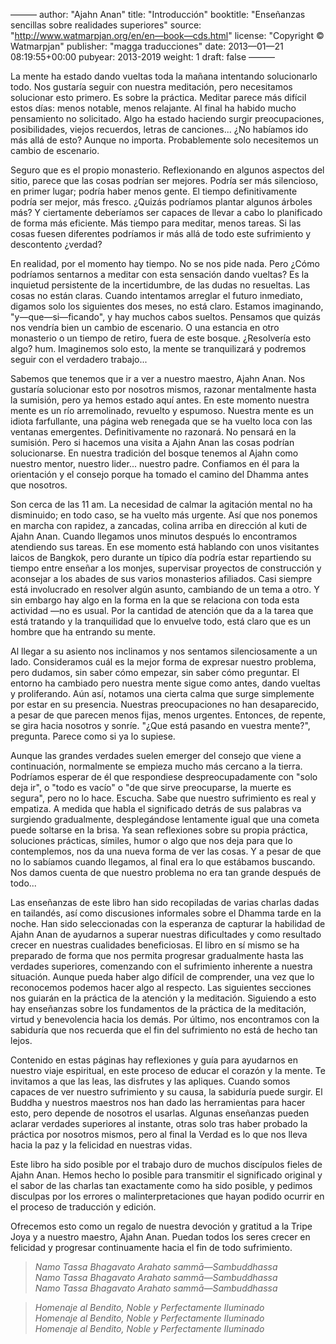 ———
author: "Ajahn Anan"
title: "Introducción"
booktitle: "Enseñanzas sencillas sobre realidades superiores"
source: "http://www.watmarpjan.org/en/en—book—cds.html"
license: "Copyright © Watmarpjan"
publisher: "magga traducciones"
date: 2013—01—21 08:19:55+00:00
pubyear: 2013-2019
weight: 1
draft: false
———

La mente ha estado dando vueltas toda la mañana intentando solucionarlo todo. Nos gustaría seguir con nuestra meditación, pero necesitamos solucionar esto primero. Es sobre la práctica. Meditar parece más difícil estos días: menos notable, menos relajante. Al final ha habido mucho pensamiento no solicitado. Algo ha estado haciendo surgir preocupaciones, posibilidades, viejos recuerdos, letras de canciones... ¿No habíamos ido más allá de esto? Aunque no importa. Probablemente solo necesitemos un cambio de escenario.  

Seguro que es el propio monasterio. Reflexionando en algunos aspectos del sitio, parece que las cosas podrían ser mejores. Podría ser más silencioso, en primer lugar; podría haber menos gente. El tiempo definitivamente podría ser mejor, más fresco. ¿Quizás podríamos plantar algunos árboles más? Y ciertamente deberíamos ser capaces de llevar a cabo lo planificado de forma más eficiente. Más tiempo para meditar, menos tareas. Si las cosas fuesen diferentes podríamos ir más allá de todo este sufrimiento y descontento ¿verdad?  

En realidad, por el momento hay tiempo. No se nos pide nada. Pero ¿Cómo podríamos sentarnos a meditar con esta sensación dando vueltas? Es la inquietud persistente de la incertidumbre, de las dudas no resueltas. Las cosas no están claras. Cuando intentamos arreglar el futuro inmediato, digamos solo los siguientes dos meses, no está claro. Estamos imaginando, "y—que—si—ficando", y hay muchos cabos sueltos. Pensamos que quizás nos vendría bien un cambio de escenario. O una estancia en otro monasterio o un tiempo de retiro, fuera de este bosque. ¿Resolvería esto algo? hum. Imaginemos solo esto, la mente se tranquilizará y podremos seguir con el verdadero trabajo...  

Sabemos que tenemos que ir a ver a nuestro maestro, Ajahn Anan. Nos gustaría solucionar esto por nosotros mismos, razonar mentalmente hasta la sumisión, pero ya hemos estado aquí antes. En este momento nuestra mente es un río arremolinado, revuelto y espumoso. Nuestra mente es un idiota farfullante, una página web renegada que se ha vuelto loca con las ventanas emergentes. Definitivamente no razonará. No pensará en la sumisión. Pero si hacemos una visita a Ajahn Anan las cosas podrían solucionarse. En nuestra tradición del bosque tenemos al Ajahn como nuestro mentor, nuestro lider... nuestro padre. Confiamos en él para la orientación y el consejo porque ha tomado el camino del Dhamma antes que nosotros.  

Son cerca de las 11 am. La necesidad de calmar la agitación mental no ha disminuido; en todo caso, se ha vuelto más urgente. Así que nos ponemos en marcha con rapidez, a zancadas, colina arriba en dirección al kuti de Ajahn Anan. Cuando llegamos unos minutos después lo encontramos atendiendo sus tareas. En ese momento está hablando con unos visitantes laicos de Bangkok, pero durante un típico día podría estar repartiendo su tiempo entre enseñar a los monjes, supervisar proyectos de construcción y aconsejar a los abades de sus varios monasterios afiliados. Casi siempre está involucrado en resolver algún asunto, cambiando de un tema a otro. Y sin embargo hay algo en la forma en la que se relaciona con toda esta actividad —no es usual. Por la cantidad de atención que da a la tarea que está tratando y la tranquilidad que lo envuelve todo, está claro que es un hombre que ha entrando su mente.  

Al llegar a su asiento nos inclinamos y nos sentamos silenciosamente a un lado. Consideramos cuál es la mejor forma de expresar nuestro problema, pero dudamos, sin saber cómo empezar, sin saber cómo preguntar. El entorno ha cambiado pero nuestra mente sigue como antes, dando vueltas y proliferando. Aún así, notamos una cierta calma que surge simplemente por estar en su presencia. Nuestras preocupaciones no han desaparecido, a pesar de que parecen menos fijas, menos urgentes. Entonces, de repente, se gira hacia nosotros y sonríe. "¿Que está pasando en vuestra mente?", pregunta. Parece como si ya lo supiese.  

Aunque las grandes verdades suelen emerger del consejo que viene a continuación, normalmente se empieza mucho más cercano a la tierra. Podríamos esperar de él que respondiese despreocupadamente con "solo deja ir", o "todo es vacío" o "de que sirve preocuparse, la muerte es segura", pero no lo hace. Escucha. Sabe que nuestro sufrimiento es real y empatiza. A medida que habla el significado detrás de sus palabras va surgiendo gradualmente, desplegándose lentamente igual que una cometa puede soltarse en la brisa. Ya sean reflexiones sobre su propia práctica, soluciones prácticas, símiles, humor o algo que nos deja para que lo contemplemos, nos da una nueva forma de ver las cosas. Y a pesar de que no lo sabíamos cuando llegamos, al final era lo que estábamos buscando. Nos damos cuenta de que nuestro problema no era tan grande después de todo...  

Las enseñanzas de este libro han sido recopiladas de varias charlas dadas en tailandés, así como discusiones informales sobre el Dhamma tarde en la noche. Han sido seleccionadas con la esperanza de capturar la habilidad de Ajahn Anan de ayudarnos a superar nuestras dificultades y como resultado crecer en nuestras cualidades beneficiosas. El libro en sí mismo se ha preparado de forma que nos permita progresar gradualmente hasta las verdades superiores, comenzando con el sufrimiento inherente a nuestra situación. Aunque pueda haber algo difícil de comprender, una vez que lo reconocemos podemos hacer algo al respecto. Las siguientes secciones nos guiarán en la práctica de la atención y la meditación. Siguiendo a esto hay enseñanzas sobre los fundamentos de la práctica de la meditación, virtud y benevolencia hacia los demás. Por último, nos encontramos con la sabiduría que nos recuerda que el fin del sufrimiento no está de hecho tan lejos.  

Contenido en estas páginas hay reflexiones y guía para ayudarnos en nuestro viaje espiritual, en este proceso de educar el corazón y la mente. Te invitamos a que las leas, las disfrutes y las apliques. Cuando somos capaces de ver nuestro sufrimiento y su causa, la sabiduría puede surgir. El Buddha y nuestros maestros nos han dado las herramientas para hacer esto, pero depende de nosotros el usarlas. Algunas enseñanzas pueden aclarar verdades superiores al instante, otras solo tras haber probado la práctica por nosotros mismos, pero al final la Verdad es lo que nos lleva hacia la paz y la felicidad en nuestras vidas.  

Este libro ha sido posible por el trabajo duro de muchos discípulos fieles de Ajahn Anan. Hemos hecho lo posible para transmitir el significado original y el sabor de las charlas tan exactamente como ha sido posible, y pedimos disculpas por los errores o malinterpretaciones que hayan podido ocurrir en el proceso de traducción y edición.  

Ofrecemos esto como un regalo de nuestra devoción y gratitud a la Tripe Joya y a nuestro maestro, Ajahn Anan. Puedan todos los seres crecer en felicidad y progresar continuamente hacia el fin de todo sufrimiento.  

>*Namo Tassa Bhagavato Arahato sammā—Sambuddhassa  
>Namo Tassa Bhagavato Arahato sammā—Sambuddhassa  
>Namo Tassa Bhagavato Arahato sammā—Sambuddhassa*  

>*Homenaje al Bendito, Noble y Perfectamente Iluminado  
>Homenaje al Bendito, Noble y Perfectamente Iluminado  
>Homenaje al Bendito, Noble y Perfectamente Iluminado*  
